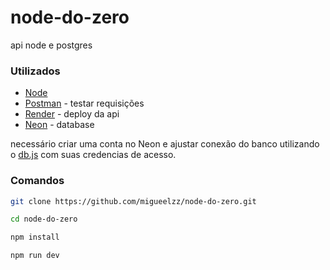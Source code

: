 # node-do-zero
api node e postgres

### Utilizados
- [Node](https://nodejs.org/en)
- [Postman](https://www.postman.com/) - testar requisições
- [Render](https://render.com/) - deploy da api
- [Neon](https://neon.tech/) - database

necessário criar uma conta no Neon e ajustar conexão do banco utilizando o [db.js](https://github.com/migueelzz/node-do-zero/blob/main/db.js) com suas credencias de acesso.

### Comandos
```bash
git clone https://github.com/migueelzz/node-do-zero.git

cd node-do-zero

npm install

npm run dev


